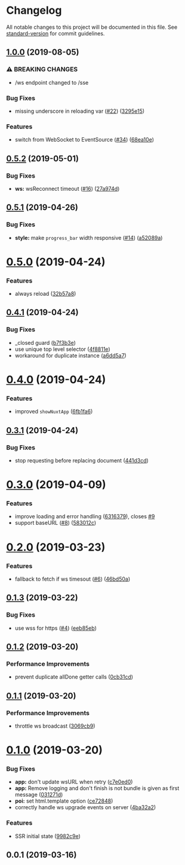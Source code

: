 # Changelog

All notable changes to this project will be documented in this file. See [standard-version](https://github.com/conventional-changelog/standard-version) for commit guidelines.

## [1.0.0](https://github.com/nuxt/loading-screen/compare/v0.5.2...v1.0.0) (2019-08-05)


### ⚠ BREAKING CHANGES

* /ws endpoint changed to /sse

### Bug Fixes

* missing underscore in reloading var ([#22](https://github.com/nuxt/loading-screen/issues/22)) ([3295e15](https://github.com/nuxt/loading-screen/commit/3295e15))


### Features

* switch from WebSocket to EventSource ([#34](https://github.com/nuxt/loading-screen/issues/34)) ([68ea10e](https://github.com/nuxt/loading-screen/commit/68ea10e))

## [0.5.2](https://github.com/nuxt/loading-screen/compare/v0.5.1...v0.5.2) (2019-05-01)


### Bug Fixes

* **ws:** wsReconnect timeout ([#16](https://github.com/nuxt/loading-screen/issues/16)) ([27a974d](https://github.com/nuxt/loading-screen/commit/27a974d))



## [0.5.1](https://github.com/nuxt/loading-screen/compare/v0.5.0...v0.5.1) (2019-04-26)


### Bug Fixes

* **style:** make `progress_bar` width responsive ([#14](https://github.com/nuxt/loading-screen/issues/14)) ([a52089a](https://github.com/nuxt/loading-screen/commit/a52089a))



# [0.5.0](https://github.com/nuxt/loading-screen/compare/v0.4.1...v0.5.0) (2019-04-24)


### Features

* always reload ([32b57a8](https://github.com/nuxt/loading-screen/commit/32b57a8))



## [0.4.1](https://github.com/nuxt/loading-screen/compare/v0.4.0...v0.4.1) (2019-04-24)


### Bug Fixes

* _closed guard ([b7f3b3e](https://github.com/nuxt/loading-screen/commit/b7f3b3e))
* use unique top level selector ([4f8811e](https://github.com/nuxt/loading-screen/commit/4f8811e))
* workaround for duplicate instance ([a6dd5a7](https://github.com/nuxt/loading-screen/commit/a6dd5a7))



# [0.4.0](https://github.com/nuxt/loading-screen/compare/v0.3.1...v0.4.0) (2019-04-24)


### Features

* improved `showNuxtApp` ([6fb1fa6](https://github.com/nuxt/loading-screen/commit/6fb1fa6))



## [0.3.1](https://github.com/nuxt/loading-screen/compare/v0.3.0...v0.3.1) (2019-04-24)


### Bug Fixes

* stop requesting before replacing document ([441d3cd](https://github.com/nuxt/loading-screen/commit/441d3cd))



# [0.3.0](https://github.com/nuxt/loading-screen/compare/v0.2.0...v0.3.0) (2019-04-09)


### Features

* improve loading and error handling ([6316379](https://github.com/nuxt/loading-screen/commit/6316379)), closes [#9](https://github.com/nuxt/loading-screen/issues/9)
* support baseURL ([#8](https://github.com/nuxt/loading-screen/issues/8)) ([583012c](https://github.com/nuxt/loading-screen/commit/583012c))



# [0.2.0](https://github.com/nuxt/loading-screen/compare/v0.1.3...v0.2.0) (2019-03-23)


### Features

* fallback to fetch if ws timesout ([#6](https://github.com/nuxt/loading-screen/issues/6)) ([46bd50a](https://github.com/nuxt/loading-screen/commit/46bd50a))



## [0.1.3](https://github.com/nuxt/loading-screen/compare/v0.1.2...v0.1.3) (2019-03-22)


### Bug Fixes

* use wss for https ([#4](https://github.com/nuxt/loading-screen/issues/4)) ([eeb85eb](https://github.com/nuxt/loading-screen/commit/eeb85eb))



## [0.1.2](https://github.com/nuxt/loading-screen/compare/v0.1.1...v0.1.2) (2019-03-20)


### Performance Improvements

* prevent duplicate allDone getter calls ([0cb31cd](https://github.com/nuxt/loading-screen/commit/0cb31cd))



## [0.1.1](https://github.com/nuxt/loading-screen/compare/v0.1.0...v0.1.1) (2019-03-20)


### Performance Improvements

* throttle ws broadcast ([3069cb9](https://github.com/nuxt/loading-screen/commit/3069cb9))



# [0.1.0](https://github.com/nuxt/loading-screen/compare/v0.0.2...v0.1.0) (2019-03-20)


### Bug Fixes

* **app:** don't update wsURL when retry ([c7e0ed0](https://github.com/nuxt/loading-screen/commit/c7e0ed0))
* **app:** Remove logging and don't finish is not bundle is given as first message ([031271d](https://github.com/nuxt/loading-screen/commit/031271d))
* **poi:** set html.template option ([ce72848](https://github.com/nuxt/loading-screen/commit/ce72848))
* correctly handle ws upgrade events on server ([4ba32a2](https://github.com/nuxt/loading-screen/commit/4ba32a2))


### Features

* SSR initial state ([9982c9e](https://github.com/nuxt/loading-screen/commit/9982c9e))



## 0.0.1 (2019-03-16)
